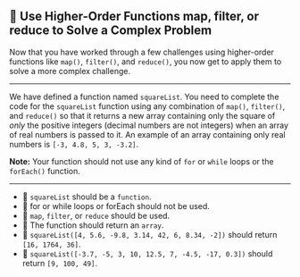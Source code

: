 🚀 Use Higher-Order Functions map, filter, or reduce to Solve a Complex Problem
-------------------------------------------------------------------------------

Now that you have worked through a few challenges using higher-order functions like `map()`, `filter()`, and `reduce()`, you now get to apply them to solve a more complex challenge.

* * *

We have defined a function named `squareList`. You need to complete the code for the `squareList` function using any combination of `map()`, `filter()`, and `reduce()` so that it returns a new array containing only the square of _only_ the positive integers (decimal numbers are not integers) when an array of real numbers is passed to it. An example of an array containing only real numbers is `[-3, 4.8, 5, 3, -3.2]`.

**Note:** Your function should not use any kind of `for` or `while` loops or the `forEach()` function.

* * *

*   🧪 `squareList` should be a `function`.
*   🧪 for or while loops or forEach should not be used.
*   🧪 `map`, `filter`, or `reduce` should be used.
*   🧪 The function should return an `array`.
*   🧪 `squareList([4, 5.6, -9.8, 3.14, 42, 6, 8.34, -2])` should return `[16, 1764, 36]`.
*   🧪 `squareList([-3.7, -5, 3, 10, 12.5, 7, -4.5, -17, 0.3])` should return `[9, 100, 49]`.